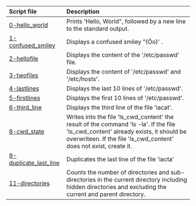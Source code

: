 |Script file|Description|
|:-|:-|
|[0-hello_world](0-hello_world)|Prints 'Hello, World", followed by a new line to the standard output.|
|[1-confused_smiley](1-confused_smiley)|Displays a confused smiley "(Ôo)' .|
|[2-hellofile](2-hellofile)|Displays the content of the '/etc/passwd' file.|
|[3-twofiles](3-twofiles)|Displays the content of '/etc/passwd' and '/etc/hosts'.|
|[4-lastlines](4-lastlines)|Displays the last 10 lines of '/etc/passwd'.|
|[5-firstlines](5-firstlines)|Displays the first 10 lines of '/etc/passwd'.|
|[6-third_line](6-third_line)|Displays the third line of the file 'iacat'.|
|[8-cwd_state](8-cwd_state)|Writes into the file 'ls_cwd_content' the result of the command 'ls -la'. If the file 'ls_cwd_content' already exists, it should be overwriteen. If the file 'ls_cwd_content' does not exist, create it.|
|[9-duplicate_last_line](9-duplicate_last_line)|Duplicates the last line of the file 'iacta'|
|[11-directories](11-directories)|Counts the number of directories and sub-directories in the current directory including hidden directories and excluding the current and parent directory.|
